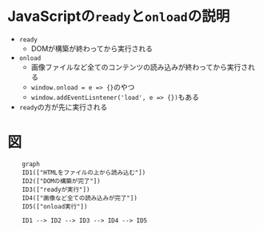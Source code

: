 # JavaScriptの`ready`と`onload`の説明
- `ready`
  - DOMが構築が終わってから実行される
- `onload`
  - 画像ファイルなど全てのコンテンツの読み込みが終わってから実行される
  - `window.onload = e => {}`のやつ
  - `window.addEventLisntener('load', e => {})`もある
- `ready`の方が先に実行される
# 図
```mermaid
    graph
    ID1(["HTMLをファイルの上から読み込む"])
    ID2(["DOMの構築が完了"])
    ID3(["readyが実行"])
    ID4(["画像など全ての読み込みが完了"])
    ID5(["onload実行"])

    ID1 --> ID2 --> ID3 --> ID4 --> ID5
```